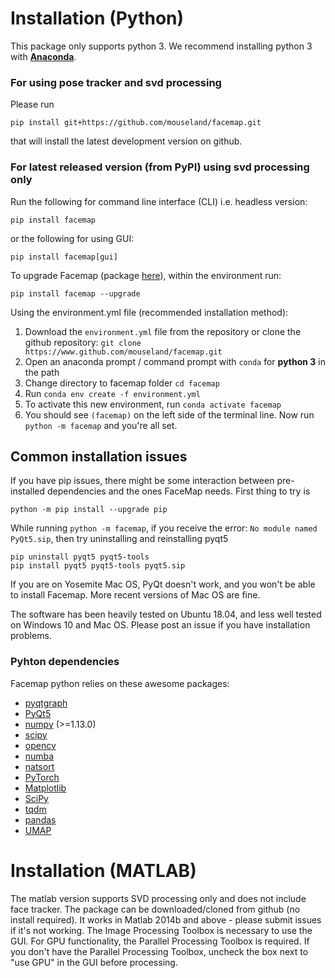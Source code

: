 # Installation (Python)

This package only supports python 3. We recommend installing python 3 with **[Anaconda](https://www.anaconda.com/download/)**.


### For using pose tracker and svd processing
Please run 
~~~
pip install git+https://github.com/mouseland/facemap.git
~~~
that will install the latest development version on github.

### For latest released version (from PyPI) using svd processing only

Run the following for command line interface (CLI) i.e. headless version:
~~~
pip install facemap
~~~
or the following for using GUI:
~~~~
pip install facemap[gui]
~~~~

To upgrade Facemap (package [here](https://pypi.org/project/facemap/)), within the environment run:
~~~~
pip install facemap --upgrade
~~~~

Using the environment.yml file (recommended installation method):

1. Download the `environment.yml` file from the repository or clone the github repository: `git clone https://www.github.com/mouseland/facemap.git`
2. Open an anaconda prompt / command prompt with `conda` for **python 3** in the path
3. Change directory to facemap folder `cd facemap`
4. Run `conda env create -f environment.yml`
5. To activate this new environment, run `conda activate facemap`
6. You should see `(facemap)` on the left side of the terminal line. Now run `python -m facemap` and you're all set.

## Common installation issues

If you have pip issues, there might be some interaction between pre-installed dependencies and the ones FaceMap needs. First thing to try is
~~~~
python -m pip install --upgrade pip
~~~~

While running `python -m facemap`, if you receive the error: `No module named PyQt5.sip`, then try uninstalling and reinstalling pyqt5
~~~
pip uninstall pyqt5 pyqt5-tools
pip install pyqt5 pyqt5-tools pyqt5.sip
~~~

If you are on Yosemite Mac OS, PyQt doesn't work, and you won't be able to install Facemap. More recent versions of Mac OS are fine.

The software has been heavily tested on Ubuntu 18.04, and less well tested on Windows 10 and Mac OS. Please post an issue if you have installation problems.

### Pyhton dependencies

Facemap python relies on these awesome packages:
- [pyqtgraph](http://pyqtgraph.org/)
- [PyQt5](http://pyqt.sourceforge.net/Docs/PyQt5/)
- [numpy](http://www.numpy.org/) (>=1.13.0)
- [scipy](https://www.scipy.org/)
- [opencv](https://opencv.org/)
- [numba](http://numba.pydata.org/numba-doc/latest/user/5minguide.html)
- [natsort](https://natsort.readthedocs.io/en/master/)
- [PyTorch](https://pytorch.org)
- [Matplotlib](https://matplotlib.org)
- [SciPy](https://scipy.org)
- [tqdm](https://tqdm.github.io)
- [pandas](https://pandas.pydata.org)
- [UMAP](https://umap-learn.readthedocs.io/en/latest/)


# Installation (MATLAB)

The matlab version supports SVD processing only and does not include face tracker. The package can be downloaded/cloned from github (no install required). It works in Matlab 2014b and above - please submit issues if it's not working. The Image Processing Toolbox is necessary to use the GUI. For GPU functionality, the Parallel Processing Toolbox is required. If you don't have the Parallel Processing Toolbox, uncheck the box next to "use GPU" in the GUI before processing.
